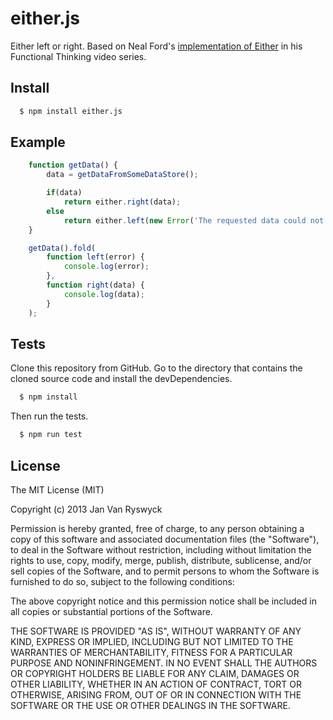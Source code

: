 # either.js

Either left or right. Based on Neal Ford's [implementation of Either](https://github.com/nealford/NealFord_FunctionalThinkingVideo_Samples) in his Functional Thinking video series.

## Install

``` bash
  $ npm install either.js
```

## Example


``` js
	function getData() {
		data = getDataFromSomeDataStore();

		if(data)
			return either.right(data);
		else
			return either.left(new Error('The requested data could not be found.'));
	}

	getData().fold(
		function left(error) {
			console.log(error);
		},
		function right(data) {
			console.log(data);
		}
	);
```

## Tests

Clone this repository from GitHub. Go to the directory that contains the cloned source code and install the devDependencies.

``` bash
  $ npm install
```

Then run the tests.

``` bash
  $ npm run test
```

## License

The MIT License (MIT)

Copyright (c) 2013 Jan Van Ryswyck

Permission is hereby granted, free of charge, to any person obtaining a copy of
this software and associated documentation files (the "Software"), to deal in
the Software without restriction, including without limitation the rights to
use, copy, modify, merge, publish, distribute, sublicense, and/or sell copies of
the Software, and to permit persons to whom the Software is furnished to do so,
subject to the following conditions:

The above copyright notice and this permission notice shall be included in all
copies or substantial portions of the Software.

THE SOFTWARE IS PROVIDED "AS IS", WITHOUT WARRANTY OF ANY KIND, EXPRESS OR
IMPLIED, INCLUDING BUT NOT LIMITED TO THE WARRANTIES OF MERCHANTABILITY, FITNESS
FOR A PARTICULAR PURPOSE AND NONINFRINGEMENT. IN NO EVENT SHALL THE AUTHORS OR
COPYRIGHT HOLDERS BE LIABLE FOR ANY CLAIM, DAMAGES OR OTHER LIABILITY, WHETHER
IN AN ACTION OF CONTRACT, TORT OR OTHERWISE, ARISING FROM, OUT OF OR IN
CONNECTION WITH THE SOFTWARE OR THE USE OR OTHER DEALINGS IN THE SOFTWARE.